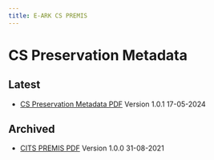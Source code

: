 ```yaml
---
title: E-ARK CS PREMIS
---
```

CS Preservation Metadata
=========================

Latest
------
- [CS Preservation Metadata PDF](./CS_Preservation_metadata_v1_0_1.pdf) Version 1.0.1 17-05-2024

Archived
------
- [CITS PREMIS PDF](./CITS_Preservation_metadata_v1.0.pdf) Version 1.0.0 31-08-2021
